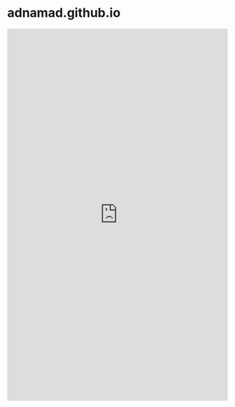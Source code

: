 # adnamad.github.io
<embed src="https://adnamad.github.io/Ahmad,AdnanF22.pdf" width="100%" height="850px"/>

